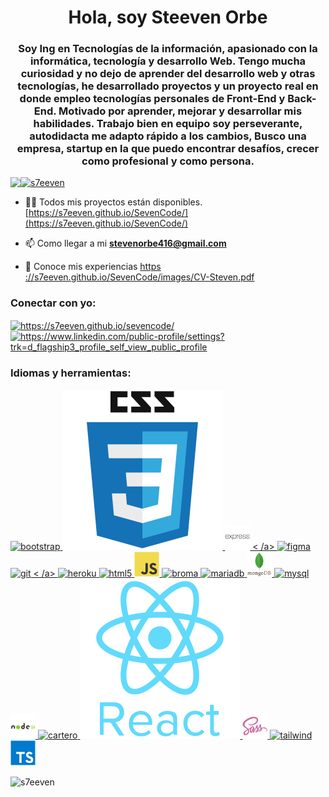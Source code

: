 <h1 align="center">Hola, soy Steeven Orbe</h1>
<h3 align="center">Soy Ing en Tecnologías de la información, apasionado con la informática, tecnología y desarrollo Web. Tengo mucha curiosidad y no dejo de aprender del desarrollo web y otras tecnologías, he desarrollado proyectos y un proyecto real en donde empleo tecnologías personales de Front-End y Back-End. Motivado por aprender, mejorar y desarrollar mis habilidades. Trabajo bien en equipo soy perseverante, autodidacta me adapto rápido a los cambios, Busco una empresa, startup en la que puedo encontrar desafíos, crecer como profesional y como persona.</h3>

<p align="left"> <img src= "https://komarev.com/ghpvc/?username=s7eeven&label=Profile%20views&color=0e75b6&style=flat"

<p align="left"> <a href="https://github.com/ryo-ma/github-profile-trofeo"><img src="https://github-perfil-trofeo.vercel.app /?username=s7eeven" alt="s7eeven" /></a> </p>

- 👨‍💻 Todos mis proyectos están disponibles. [https://s7eeven.github.io/SevenCode/](https://s7eeven.github.io/SevenCode/)

- 📫 Como llegar a mi **stevenorbe416@gmail.com**

- 📄 Conoce mis experiencias [https ://s7eeven.github.io/SevenCode/images/CV-Steven.pdf](https://s7eeven.github.io/SevenCode/images/CV-Steven.pdf)

<h3 align="left">Conectar con yo:</h3>
<p align="izquierda">
<a href="https://s7eeven.github.io/SevenCode/" target="blank"><img align="center" src="https://raw.githubusercontent. com/rahuldkjain/github-profile-readme-generator/master/src/images/icons/Social/devto.svg" alt="https://s7eeven.github.io/sevencode/" height="30" width=" 40" /></a>
<a href="https://www.linkedin.com/public-profile/settings?trk=d_flagship3_profile_self_view_public_profile" target="blank"><img align ="center" src="https://raw.githubusercontent.com/rahuldkjain/github-profile-readme-generator/master/src/images/icons/Social/linked-in-alt.svg" alt="https://www.linkedin.com/public-profile/settings?trk=d_flagship3_profile_self_view_public_profile" height="30" width="40" /></a>
</p>

<h3 align="left">Idiomas y herramientas:</h3>
<p align="left"> <a href="https://getbootstrap.com" target="_blank" rel="noreferrer"> <img src="https://raw.githubusercontent.com/devicons/devicon /master/icons/bootstrap/bootstrap-plain-wordmark.svg" alt="bootstrap" width="40" height="40"/> </a> <a href="https://www.w3schools.com /css/" target="_blank" rel="noreferrer"> <img src="https://raw.githubusercontent.com/devicons/devicon/master/icons/css3/css3-original-wordmark.svg" alt= "css3" ancho="40" altura="40"/> </a> <a href="https://expressjs.com" target="_blank" rel="noreferrer"> <img src="https://raw.githubusercontent.com/devicons/devicon/master/icons/express/express-original-wordmark.svg" alt="express" width="40" height="40"/> < /a> <a href="https://www.figma.com/" target="_blank" rel="noreferrer"> <img src="https://www.vectorlogo.zone/logos/figma/figma -icon.svg" alt="figma" ancho="40" altura="40"/> </a> <a href="https://git-scm.com/" target="_blank" rel=" noreferrer"> <img src="https://www.vectorlogo.zone/logos/git-scm/git-scm-icon.svg" alt="git" width="40" height="40"/> < /a> <a href="https://heroku.com" target="_blank" rel="noreferrer"> <img src="https://www.vectorlogo.zone/logos/heroku/heroku-icon.svg" alt="heroku" width=" 40" height="40"/> </a> <a href="https://www.w3.org/html/" target="_blank" rel="noreferrer"> <img src="https:/ /raw.githubusercontent.com/devicons/devicon/master/icons/html5/html5-original-wordmark.svg" alt="html5" width="40" height="40"/> </a> <a href= "https://developer.mozilla.org/en-US/docs/Web/JavaScript" target="_blank" rel="noreferrer"> <img src="https://raw.githubusercontent.com/devicons/devicon/master/icons/javascript/javascript-original.svg" alt="javascript" width="40" height="40"/> </a> <a href="https://jestjs. io" target="_blank" rel="noreferrer"> <img src="https://www.vectorlogo.zone/logos/jestjsio/jestjsio-icon.svg" alt="broma" width="40" height= "40"/> </a> <a href="https://mariadb.org/" target="_blank" rel="noreferrer"> <img src="https://www.vectorlogo.zone/logos /mariadb/mariadb-icon.svg" alt="mariadb" width="40" height="40"/> </a> <a href="https://www.mongodb.com/" target="_blank" rel="noreferrer"> <img src="https://raw.githubusercontent.com/devicons/devicon/master/icons/mongodb/mongodb-original-wordmark.svg" alt="mongodb" width="40 " height="40"/> </a> <a href="https://www.mysql.com/" target="_blank" rel="noreferrer"> <img src="https://raw. githubusercontent.com/devicons/devicon/master/icons/mysql/mysql-original-wordmark.svg" alt="mysql" width="40" height="40"/> </a> <a href="https: //nodejs.org" target="_blank" rel="noreferrer"> <img src="https://raw.githubusercontent.com/devicons/devicon/master/icons/nodejs/nodejs-original-wordmark.svg" alt="nodejs" width="40" height="40"/> </a> <a href="https://postman.com" target="_blank" rel="noreferrer"> <img src ="https://www.vectorlogo.zone/logos/getpostman/getpostman-icon.svg" alt="cartero" width="40" height="40"/> </a> <a href="https: //reactjs.org/" target="_blank" rel="noreferrer"> <img src="https://raw.githubusercontent.com/devicons/devicon/master/icons/react/react-original-wordmark.svg " alt="reaccionar" ancho="40" altura="40"/> </a> <a href="https://sass-lang.com" target="_blank" rel="noreferrer"> <img src="https://raw.githubusercontent.com/devicons/devicon/master/icons/sass/sass-original.svg" alt="sass" width="40" height="40"/ > </a> <a href="https://tailwindcss.com/" target="_blank" rel="noreferrer"> <img src="https://www.vectorlogo.zone/logos/tailwindcss/tailwindcss -icon.svg" alt="tailwind" width="40" height="40"/> </a> <a href="https://www.typescriptlang.org/" target="_blank" rel=" noreferrer"> <img src="https://raw.githubusercontent.com/devicons/devicon/master/icons/typescript/typescript-original.svg" alt="typescript" width="40"altura="40"/> </a> </p>

<p> <img align="center" src="https://github-readme-stats.vercel.app/api?username=s7eeven&show_icons=true&locale=en" alt="s7eeven" /></p>
